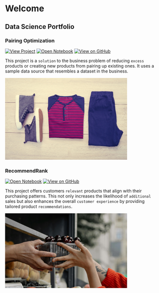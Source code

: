 # Welcome

## Data Science Portfolio

### Pairing Optimization
[![View Project](https://img.shields.io/badge/Material-View_Project-purple?logo=MaterialforMKDOCS)](https://cesarservin.com/pairing-optimization/index.html)
[![Open Notebook](https://img.shields.io/badge/Jupyter-Open_Notebook-blue?logo=Jupyter)](https://github.com/cesarservin/pairing-optimization/blob/main/notebooks/main.ipynb)
[![View on GitHub](https://img.shields.io/badge/GitHub-View_on_GitHub-blue?logo=GitHub)](https://github.com/cesarservin/pairing-optimization)

This project is a `solution` to the business problem of reducing `excess` products or creating new products from pairing up existing ones. It uses a sample data source that resembles a dataset in the business. 

<img src="assets\suggestion.jpg" alt="Pairs" width="400">

<br>

### RecommendRank
[![Open Notebook](https://img.shields.io/badge/Jupyter-Open_Notebook-blue?logo=Jupyter)](https://github.com/cesarservin/Retail-Store-Markov-Chains-/blob/main/notebooks/Retail%2BStore%2BMarkov%2BChains.ipynb)
[![View on GitHub](https://img.shields.io/badge/GitHub-View_on_GitHub-blue?logo=GitHub)](https://github.com/cesarservin/Retail-Store-Markov-Chains-)

This project offers customers `relevant` products that align with their purchasing patterns. This not only increases the likelihood of `additional` sales but also enhances the overall ``customer experience`` by providing tailored product `recommendations`.

<img src="assets\suggest_item.jpg" alt="Pairs" width="400">

<br>

<!-- <br>
<center><img src="assets/suggest_item.png" width="400" height="400"/></center>
<br> -->